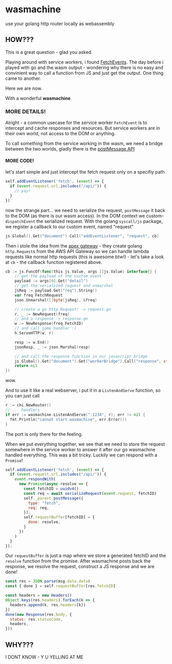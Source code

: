 # wasmachine

use your golang http router locally as webassembly

## HOW???

This is a great question - glad you asked. 

Playing around with service workers, i found [FetchEvents](https://developer.mozilla.org/en-US/docs/Web/API/FetchEvent). The day before i played with go and the wasm output - wondering why there is no easy and convinient way to call a function from JS and just get the output. One thing came to another. 

Here we are now. 

With a wonderful **wasmachine**

### MORE DETAILS!

Alright - a common usecase for the service worker `FetchEvent` is to intercept and cache responses and resources. But service workers are in their own world, not access to the DOM or anything. 

To call something from the service working in the wasm, we need a bridge between the two worlds, gladly there is the [postMessage API](https://developer.mozilla.org/en-US/docs/Web/API/Client/postMessage)

#### MORE CODE!

let's start simple and just intercept the fetch request only on a specifiy path

```js
self.addEventListener('fetch', (event) => {
  if (event.request.url.includes("/api/")) {
    // yay!
  }
})
```

now the strange part... we need to serialize the request, `postMessage` it back to the DOM (as there is our wasm access). In the DOM context we custom- `dispatchEvent` the serialized request. With the golang `syscall/js` package, we register a callback to our custom event, named "request"

```go
js.Global().Get("document").Call("addEventListener", "request", cb)
```

Then i stole the idea from the [apex gateway](https://github.com/apex/gateway) - they create golang `http.Request`s from the AWS API Gateway so we can handle lambda requests like normal http requests (this is awesome btw!) - let's take a look at  `cb` - the callback function registered above.

```go
cb := js.FuncOf(func(this js.Value, args []js.Value) interface{} {
    // get the payload of the custom event
    payload := args[0].Get("detail")
    // get the serialized request and unmarshal
    jsReq := payload.Get("req").String()
    var freq FetchRequest
    json.Unmarshal([]byte(jsReq), &freq)

    // create a go http.Request! -> request.go
    r, _ := NewRequest(freq) 
    // and a response -> response.go
    w := NewResponse(freq.FetchID)
    // and call some handler :) 
    h.ServeHTTP(w, r)

    resp := w.End()
    jsonResp, _ := json.Marshal(resp)

    // and call the response function in our javascript bridge
    js.Global().Get("document").Get("workerBridge").Call("response", string(jsonResp))
    return nil
})
```

wow.

And to use it like a real webserver, i put it in a `ListenAndServe` function, so you can just call

```go
r := chi.NewRouter()
// ... handlers
if err := wasmachine.ListenAndServe(":1234", r); err != nil {
  fmt.Println("cannot start wasmachine", err.Error())
}
```

The port is only there for the feeling.

When we put everything together, we see that we need to store the request somewhere in the service worker to answer it after our go wasmachine handled everything. This was a bit tricky. Luckily we can respond with a `Promise`! 

```js
self.addEventListener('fetch', (event) => {
  if (event.request.url.includes("/api/")) {
    event.respondWith(
      new Promise(async resolve => {
        const fetchID = uuidv4()
        const req = await serializeRequest(event.request, fetchID)
        self._parent.postMessage({
          type: "fetch",
          req: req,
        });
        self.requestBuffer[fetchID] = {
          done: resolve,
        }
      })
    )
  }
});
```

Our `requestBuffer` is just a map where we store a generated fetchID and the `resolve` function from the promise. After wasmachine posts back the response, we resolve the request, construct a JS response and we are done!

```js
const res = JSON.parse(msg.data.data)
const { done } = self.requestBuffer[res.fetchID]

const headers = new Headers()
Object.keys(res.headers).forEach(k => {
  headers.append(k, res.headers[k])
})
done(new Response(res.body, {
  status: res.statusCode,
  headers,
}))
```

## WHY???

I DONT KNOW - Y U YELLING AT ME

